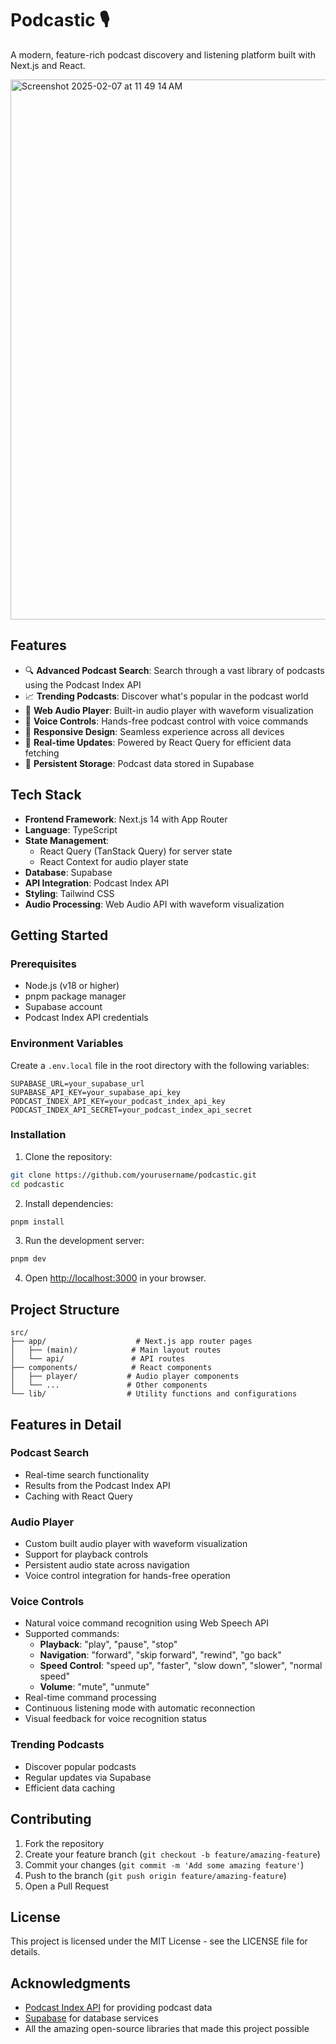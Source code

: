 # Podcastic 🎙️

A modern, feature-rich podcast discovery and listening platform built with Next.js and React.

<img width="864" alt="Screenshot 2025-02-07 at 11 49 14 AM" src="https://github.com/user-attachments/assets/7f7d36fa-b602-4c65-a3da-d1ce9f56f39a" />


## Features

- 🔍 **Advanced Podcast Search**: Search through a vast library of podcasts using the Podcast Index API
- 📈 **Trending Podcasts**: Discover what's popular in the podcast world
- 🎵 **Web Audio Player**: Built-in audio player with waveform visualization
- 🎤 **Voice Controls**: Hands-free podcast control with voice commands
- 📱 **Responsive Design**: Seamless experience across all devices
- 🔄 **Real-time Updates**: Powered by React Query for efficient data fetching
- 💾 **Persistent Storage**: Podcast data stored in Supabase

## Tech Stack

- **Frontend Framework**: Next.js 14 with App Router
- **Language**: TypeScript
- **State Management**:
  - React Query (TanStack Query) for server state
  - React Context for audio player state
- **Database**: Supabase
- **API Integration**: Podcast Index API
- **Styling**: Tailwind CSS
- **Audio Processing**: Web Audio API with waveform visualization

## Getting Started

### Prerequisites

- Node.js (v18 or higher)
- pnpm package manager
- Supabase account
- Podcast Index API credentials

### Environment Variables

Create a `.env.local` file in the root directory with the following variables:

```env
SUPABASE_URL=your_supabase_url
SUPABASE_API_KEY=your_supabase_api_key
PODCAST_INDEX_API_KEY=your_podcast_index_api_key
PODCAST_INDEX_API_SECRET=your_podcast_index_api_secret
```

### Installation

1. Clone the repository:

```bash
git clone https://github.com/yourusername/podcastic.git
cd podcastic
```

2. Install dependencies:

```bash
pnpm install
```

3. Run the development server:

```bash
pnpm dev
```

4. Open [http://localhost:3000](http://localhost:3000) in your browser.

## Project Structure

```
src/
├── app/                    # Next.js app router pages
│   ├── (main)/            # Main layout routes
│   └── api/               # API routes
├── components/            # React components
│   ├── player/           # Audio player components
│   └── ...               # Other components
└── lib/                  # Utility functions and configurations
```

## Features in Detail

### Podcast Search

- Real-time search functionality
- Results from the Podcast Index API
- Caching with React Query

### Audio Player

- Custom built audio player with waveform visualization
- Support for playback controls
- Persistent audio state across navigation
- Voice control integration for hands-free operation

### Voice Controls

- Natural voice command recognition using Web Speech API
- Supported commands:
  - **Playback**: "play", "pause", "stop"
  - **Navigation**: "forward", "skip forward", "rewind", "go back"
  - **Speed Control**: "speed up", "faster", "slow down", "slower", "normal speed"
  - **Volume**: "mute", "unmute"
- Real-time command processing
- Continuous listening mode with automatic reconnection
- Visual feedback for voice recognition status

### Trending Podcasts

- Discover popular podcasts
- Regular updates via Supabase
- Efficient data caching

## Contributing

1. Fork the repository
2. Create your feature branch (`git checkout -b feature/amazing-feature`)
3. Commit your changes (`git commit -m 'Add some amazing feature'`)
4. Push to the branch (`git push origin feature/amazing-feature`)
5. Open a Pull Request

## License

This project is licensed under the MIT License - see the LICENSE file for details.

## Acknowledgments

- [Podcast Index API](https://podcastindex.org/) for providing podcast data
- [Supabase](https://supabase.com/) for database services
- All the amazing open-source libraries that made this project possible
